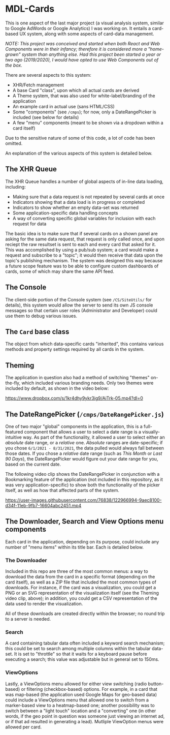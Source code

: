 # MDL-Cards
This is one aspect of the last major project (a visual analysis system, similar to Google AdWords or Google
Analytics) I was working on. It entails a card-based UX system, along with some aspects of card-data management.

_NOTE: This project was conceived and started when both React and Web Components were in their infancy; therefore
it is considered more a "home-grown" system than anything else. Had this project been started a year or two ago
(2019/2020), I would have opted to use Web Components out of the box._

There are several aspects to this system:
* XHR/Fetch management
* A base Card "class", upon which all actual cards are derived
* A Theme system, that was also used for white-label/branding of the application
* An example card in actual use (sans HTML/CSS)
* Some "components" (see `/cmps`); for now, only a DateRangePicker is included (see below for details)
* A few "menu" components (meant to be shown via a dropdown within a card itself)

Due to the sensitive nature of some of this code, a lot of code has been omitted.

An explanation of the various aspects of this system is detailed below.

## The XHR Queue
The XHR Queue handles a number of global aspects of in-line data loading, including:
* Making sure that a data request is not repeated by several cards at once
* Indicators showing that a data load is in progress or completed
* Indicators to show whether an empty data-set was returned
* Some application-specific data handling concepts
* A way of converting specific global variables for inclusion with each request for data

The basic idea is to make sure that if several cards on a shown panel are asking for the same data
request, that request is only called once, and upon reciept the raw resultset is sent to each and 
every card that asked for it. This was accomplished by using a pub/sub system; a card would make a request
and subscribe to a "topic"; it would then receive that data upon the topic's publishing mechanism. The
system was designed this way because a future scope feature was to be able to configure custom dashboards
of cards, some of which may share the same API feed.

## The Console
The client-side portion of the Console system (see `/CS/SiteUtils/` for details), this system would allow
the server to send its own JS console messages so that certain user roles (Administrator and Developer) could
use them to debug various issues.

## The `Card` base class
The object from which data-specific cards "inherited", this contains various methods and property settings 
required by all cards in the system.

## Theming
The application in question also had a method of switching "themes" on-the-fly, which included various branding
needs. Only two themes were included by default, as shown in the video below:

https://www.dropbox.com/s/1kr4dhy9ykr3ig9/AiTrk-05.mp4?dl=0

## The DateRangePicker (`/cmps/DateRangePicker.js`)
One of two major "global" components in the application, this is a full-featured component that allows a user
to select a date range is a visually-intuitive way. As part of the functionality, it allowed a user to select either
an _absolute_ date range, or a _relative_ one. _Absolute_ ranges are date-specific; if you chose `6/1/2021 - 8/31/2021`,
the data pulled would always fall between those dates. If you chose a _relative_ date range (such as *This Month* or
*Last 90 Days*), the DateRangePicker would figure out your date range for you, based on the current date.

The following video clip shows the DateRangePicker in conjunction with a Bookmarking feature of the application (not included
in this repository, as it was very application-specific) to show both the functionality of the picker itself, as well as 
how that affected parts of the system.

https://user-images.githubusercontent.com/76838/122966994-9aec8100-d34f-11eb-9fb7-16604abc2451.mp4

## The Downloader, Search and View Options menu components
Each card in the application, depending on its purpose, could include any number of "menu items" within its title bar.
Each is detailed below.

### The Downloader
Included in this repo are three of the most common menus: a way to download the data from the card in a specific format
(depending on the card itself), as well as a ZIP file that included the most common types of downloads. For instance, if
the card was a visualization, you could get a PNG or an SVG representation of the visualization itself (see the Theming
video clip, above); in addition, you could get a CSV representation of the data used to render the visualization.

All of these downloads are created directly within the browser; no round trip to a server is needed.

### Search
A card containing tabular data often included a keyword search mechanism; this could be set to search among multiple
columns within the tabular data-set. It is set to "throttle" so that it waits for a keyboard pause before executing a
search; this value was adjustable but in general set to 150ms.

### ViewOptions
Lastly, a ViewOptions menu allowed for either view switching (radio button-based) or filtering (checkbox-based) options.
For example, in a card that was map-based (the application used Google Maps for geo-based data) could include a ViewOptions
menu that allowed one to switch from a marker-based view to a heatmap-based one; another possibility was to switch between
a "light touch" location and a "converting" one (in other words, if the geo point in question was someone just viewing an
internet ad, or if that ad resulted in generating a lead). Mutliple ViewOption menus were allowed per card.

